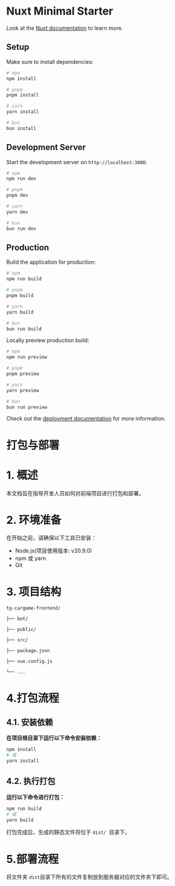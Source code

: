 # Nuxt Minimal Starter

Look at the [Nuxt documentation](https://nuxt.com/docs/getting-started/introduction) to learn more.

## Setup

Make sure to install dependencies:

```bash
# npm
npm install

# pnpm
pnpm install

# yarn
yarn install

# bun
bun install
```

## Development Server

Start the development server on `http://localhost:3000`:

```bash
# npm
npm run dev

# pnpm
pnpm dev

# yarn
yarn dev

# bun
bun run dev
```

## Production

Build the application for production:

```bash
# npm
npm run build

# pnpm
pnpm build

# yarn
yarn build

# bun
bun run build
```

Locally preview production build:

```bash
# npm
npm run preview

# pnpm
pnpm preview

# yarn
yarn preview

# bun
bun run preview
```

Check out the [deployment documentation](https://nuxt.com/docs/getting-started/deployment) for more information.

# 打包与部署

# 1. **概述**

本文档旨在指导开发人员如何对前端项目进行打包和部署。

# 2. **环境准备**

在开始之前，请确保以下工具已安装：

* Node.js(项目使用版本: v20.9.0)
* npm 或 yarn
* Git

# 3. **项目结构**

```shell
tg-cargame-frontend/

├── bot/

├── public/

├── src/

├── package.json

├── vue.config.js

└── ...
```

# 4.**打包流程**

## 4.1. 安装依赖

**在项目根目录下运行以下命令安装依赖：**

```bash
npm install
# 或
yarn install
```

## 4.2. 执行打包

**运行以下命令进行打包：**

```bash
npm run build
# 或
yarn build
```

打包完成后，生成的静态文件将位于 `dist/ `目录下。

# 5.**部署流程**

将文件夹 `dist`目录下所有的文件复制放到服务器对应的文件夹下即可。
